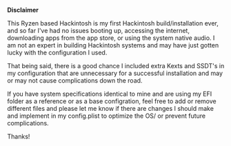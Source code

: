 **Disclaimer** 

This Ryzen based Hackintosh is my first Hackintosh build/installation ever, and so far I've had no issues booting up, accessing the internet, downloading apps from the app store, or using the system native audio. I am not an expert in building Hackintosh systems and may have just gotten lucky with the configuration I used. 

That being said, there is a good chance I included extra Kexts and SSDT's in my configuration that are unnecessary for a successful installation and may or may not cause complications down the road.  

If you have system specifications identical to mine and are using my EFI folder as a reference or as a base configration, feel free to add or remove different files and please let me know if there are changes I should make and implement in my config.plist to optimize the OS/ or prevent future complications.

Thanks! 
